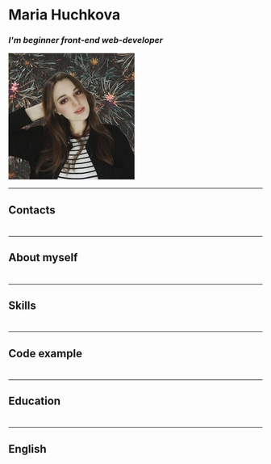# **Maria Huchkova**

### *I'm beginner front-end web-developer*  
  
![My photo](my_photo.jpg)

***

## **Contacts**
#

***

## **About myself**
#

***

## **Skills**
#

***

## **Code example**
#

***

## **Education**
#

***

## **English**
#